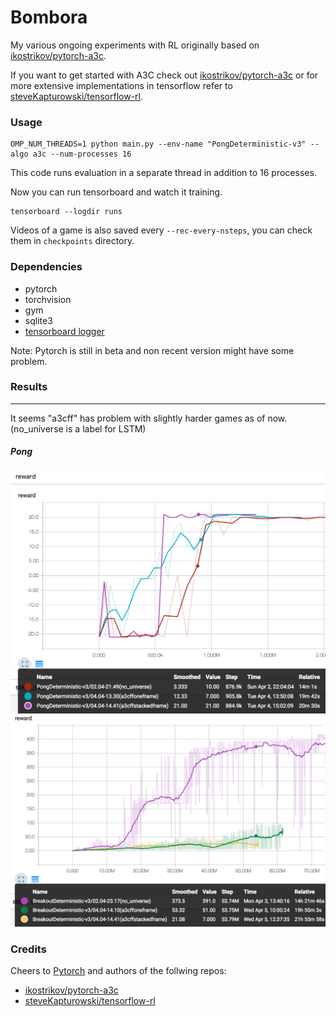 # Bombora
My various ongoing experiments with RL originally based on [ikostrikov/pytorch-a3c](https://github.com/ikostrikov/pytorch-a3c).

If you want to get started with A3C check out [ikostrikov/pytorch-a3c](https://github.com/ikostrikov/pytorch-a3c) or for more extensive implementations in tensorflow refer to [steveKapturowski/tensorflow-rl](https://github.com/steveKapturowski/tensorflow-rl).



### Usage
```
OMP_NUM_THREADS=1 python main.py --env-name "PongDeterministic-v3" --algo a3c --num-processes 16
```

This code runs evaluation in a separate thread in addition to 16 processes.

Now you can run tensorboard and watch it training.

```
tensorboard --logdir runs
```

Videos of a game is also saved every `--rec-every-nsteps`, you can check them in `checkpoints` directory.


### Dependencies
   * pytorch
   * torchvision
   * gym
   * sqlite3
   * [tensorboard logger](https://github.com/TeamHG-Memex/tensorboard_logger)

Note:
Pytorch is still in beta and non recent version might have some problem.
### Results
___
It seems "a3cff" has problem with slightly harder games as of now.
(no_universe is a label for LSTM)
##### Pong
![](images/pongD_5dae352.png)
![](images/breakoutD_5dae352.png)

### Credits

Cheers to [Pytorch](http://pytorch.org) and authors of the follwing repos:
   
   * [ikostrikov/pytorch-a3c](https://github.com/ikostrikov/pytorch-a3c)
   * [steveKapturowski/tensorflow-rl](https://github.com/steveKapturowski/tensorflow-rl)

